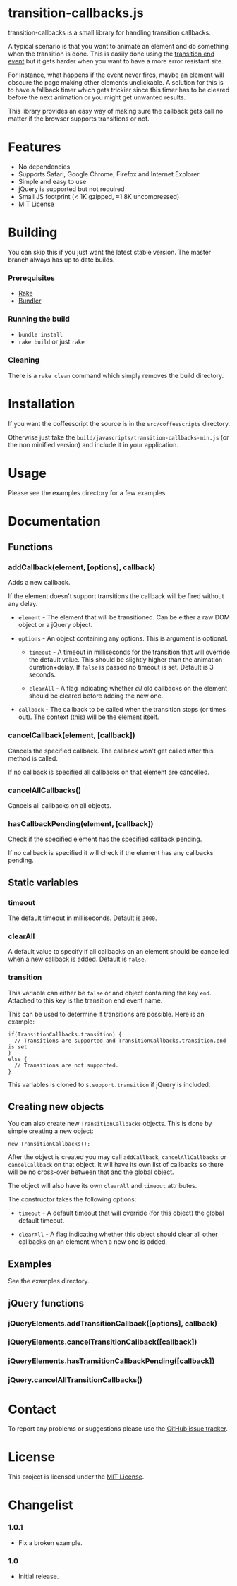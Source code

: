 transition-callbacks.js
========
transition-callbacks is a small library for handling transition callbacks.

A typical scenario is that you want to animate an element and do something when the transition is done.
This is easily done using the [transition end event](https://developer.mozilla.org/en/CSS/CSS_transitions#Detecting_the_completion_of_a_transition)
but it gets harder when you want to have a more error resistant site.

For instance, what happens if the event never fires, maybe an element will obscure the page making other elements unclickable.
A solution for this is to have a fallback timer which gets trickier since this timer
has to be cleared before the next animation or you might get unwanted results.

This library provides an easy way of making sure the callback gets call no matter if
the browser supports transitions or not.

Features
========
* No dependencies
* Supports Safari, Google Chrome, Firefox and Internet Explorer
* Simple and easy to use
* jQuery is supported but not required
* Small JS footprint (< 1K gzipped, ≈1.8K uncompressed)
* MIT License

Building
========
You can skip this if you just want the latest stable version.
The master branch always has up to date builds.

### Prerequisites
* [Rake](http://rake.rubyforge.org/)
* [Bundler](http://gembundler.com/)

### Running the build
- `bundle install`
- `rake build` or just `rake`

### Cleaning
There is a `rake clean` command which simply removes the build directory.

Installation
============
If you want the coffeescript the source is in the `src/coffeescripts` directory.

Otherwise just take the `build/javascripts/transition-callbacks-min.js` (or the non minified version) and include it in your application.

Usage
=====
Please see the examples directory for a few examples.

Documentation
=============
Functions
---------
### addCallback(element, [options], callback)
Adds a new callback.

If the element doesn't support transitions the callback will be fired without any
delay.

* `element` - The element that will be transitioned. Can be either a raw DOM object
  or a jQuery object.

* `options` - An object containing any options. This is argument is optional.

    * `timeout` - A timeout in milliseconds for the transition that will override the default value.
      This should be slightly higher than the animation duration+delay.
      If `false` is passed no timeout is set.
      Default is 3 seconds.

    * `clearAll` - A flag indicating whether *all* old callbacks on the element
      should be cleared before adding the new one.

* `callback` - The callback to be called when the transition stops (or times out).
  The context (this) will be the element itself.

### cancelCallback(element, [callback])
Cancels the specified callback.
The callback won't get called after this method is called.

If no callback is specified all callbacks on that element are cancelled.

### cancelAllCallbacks()
Cancels all callbacks on all objects.

### hasCallbackPending(element, [callback])
Check if the specified element has the specified callback pending.

If no callback is specified it will check if the element has any callbacks pending.

Static variables
----------------
### timeout
The default timeout in milliseconds. Default is `3000`.

### clearAll
A default value to specify if all callbacks on an element should be cancelled when
a new callback is added. Default is `false`.

### transition
This variable can either be `false` or and object containing the key `end`.
Attached to this key is the transition end event name.

This can be used to determine if transitions are possible. Here is an example:

    if(TransitionCallbacks.transition) {
      // Transitions are supported and TransitionCallbacks.transition.end is set
    }
    else {
      // Transitions are not supported.
    }

This variables is cloned to `$.support.transition` if jQuery is included.

Creating new objects
--------------------
You can also create new `TransitionCallbacks` objects.
This is done by simple creating a new object:

    new TransitionCallbacks();

After the object is created you may call `addCallback`, `cancelAllCallbacks` or `cancelCallback` on that
object. It will have its own list of callbacks so there will be no cross-over between
that and the global object.

The object will also have its own `clearAll` and `timeout` attributes.

The constructor takes the following options:

* `timeout` - A default timeout that will override (for this object) the global default timeout.

* `clearAll` - A flag indicating whether this object should clear all other callbacks on an element when a new one is added.

Examples
--------
See the examples directory.

jQuery functions
----------------
### jQueryElements.addTransitionCallback([options], callback)
### jQueryElements.cancelTransitionCallback([callback])
### jQueryElements.hasTransitionCallbackPending([callback])
### jQuery.cancelAllTransitionCallbacks()

Contact
=======
To report any problems or suggestions please use the [GitHub issue tracker](https://github.com/ansman/transition-callbacks.js/issues).

License
=======
This project is licensed under the [MIT License](http://en.wikipedia.org/wiki/MIT_License).

Changelist
==========
### 1.0.1
* Fix a broken example.

### 1.0
* Initial release.
